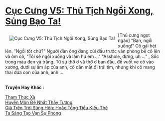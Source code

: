 <a href="https://truyentiki.com/cuc-cung-v5-thu-tich-ngoi-xong-sung-bao-ta.30660/" title="Cục Cưng V5: Thủ Tịch Ngồi Xong, Sủng Bạo Ta!"><h1>Cục Cưng V5: Thủ Tịch Ngồi Xong, Sủng Bạo Ta!</h1></a><div style="display:table"><img align="right" style="float: left; padding: 10px;" src="https://truyentiki.com/a/img/str/src/30660.jpg" alt="Cục Cưng V5: Thủ Tịch Ngồi Xong, Sủng Bạo Ta!">[Thú cưng ngọt ngào] "Bạn, ngồi xuống!" Cô gái hét lên. "Ngồi tốt chứ?" Người đàn ông đang cúi đầu trước văn phòng bế cô lên và ôm cô, "Tôi sẽ ngồi xuống và làm hư em ..." "Asshole, đừng, uh ..." , Sốc trong màu đen và trắng. Từ sự thờ ơ và thờ ơ ban đầu, để vuốt ve cô vào xương, dưới sự ấm áp của anh, cô dần mất đi trái tim, nhưng khi cô mang thai đứa con của anh, anh ...</div><p><br><b>Truyện Hay Khác :</b></p><a href="https://truyentiki.com/tham-thuc-xa.30659/" alt="Tham Thực Xà">Tham Thực Xà</a><br/><a href="https://github.com/nownovels/top500/tree/master/truyenhay/33575/" alt="Huyền Môn Đệ Nhất Thầy Tướng">Huyền Môn Đệ Nhất Thầy Tướng</a><br/><a href="https://github.com/nownovels/top500/tree/master/truyenhay/33469/" alt="Giá Trên Trời Sủng Hôn: Hoắc Tổng Tiểu Kiều Thê">Giá Trên Trời Sủng Hôn: Hoắc Tổng Tiểu Kiều Thê</a><br/><a href="https://github.com/nownovels/top500/tree/master/truyenhay/33672/" alt="Ta Sáng Tạo Vạn Sự Phòng">Ta Sáng Tạo Vạn Sự Phòng</a><br/>